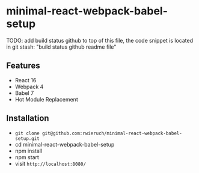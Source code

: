 # minimal-react-webpack-babel-setup

TODO: add build status github to top of this file, the code snippet is located in git stash: "build status github readme file"

## Features

* React 16
* Webpack 4
* Babel 7
* Hot Module Replacement

## Installation

* `git clone git@github.com:rwieruch/minimal-react-webpack-babel-setup.git`
* cd minimal-react-webpack-babel-setup
* npm install
* npm start
* visit `http://localhost:8080/`

